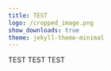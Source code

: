 ```yaml
---
title: TEST
logo: /cropped_image.png
show_downloads: true
theme: jekyll-theme-minimal
---
```


TEST TEST TEST
